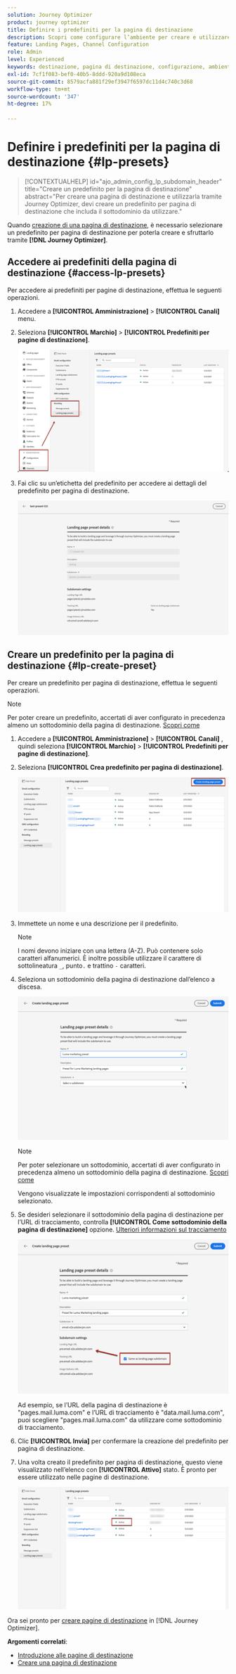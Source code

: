 ```yaml
---
solution: Journey Optimizer
product: journey optimizer
title: Definire i predefiniti per la pagina di destinazione
description: Scopri come configurare l’ambiente per creare e utilizzare le pagine di destinazione con Journey Optimizer
feature: Landing Pages, Channel Configuration
role: Admin
level: Experienced
keywords: destinazione, pagina di destinazione, configurazione, ambiente, sottodominio, predefiniti
exl-id: 7cf1f083-bef0-40b5-8ddd-920a9d108eca
source-git-commit: 8579acfa881f29ef3947f6597dc11d4c740c3d68
workflow-type: tm+mt
source-wordcount: '347'
ht-degree: 17%

---
```


# Definire i predefiniti per la pagina di destinazione {#lp-presets}

>[!CONTEXTUALHELP]
>id="ajo_admin_config_lp_subdomain_header"
>title="Creare un predefinito per la pagina di destinazione"
>abstract="Per creare una pagina di destinazione e utilizzarla tramite Journey Optimizer, devi creare un predefinito per pagina di destinazione che includa il sottodominio da utilizzare."

Quando [creazione di una pagina di destinazione](../landing-pages/create-lp.md#create-a-lp), è necessario selezionare un predefinito per pagina di destinazione per poterla creare e sfruttarlo tramite **[!DNL Journey Optimizer]**.

## Accedere ai predefiniti della pagina di destinazione {#access-lp-presets}

Per accedere ai predefiniti per pagine di destinazione, effettua le seguenti operazioni.

1. Accedere a **[!UICONTROL Amministrazione]** > **[!UICONTROL Canali]** menu.

1. Seleziona **[!UICONTROL Marchio]** > **[!UICONTROL Predefiniti per pagine di destinazione]**.

   ![](assets/lp_presets-access.png)

1. Fai clic su un’etichetta del predefinito per accedere ai dettagli del predefinito per pagina di destinazione.

   ![](assets/lp_preset-details.png)

## Creare un predefinito per la pagina di destinazione {#lp-create-preset}

Per creare un predefinito per pagina di destinazione, effettua le seguenti operazioni.

>[!NOTE]
>
>Per poter creare un predefinito, accertati di aver configurato in precedenza almeno un sottodominio della pagina di destinazione. [Scopri come](lp-subdomains.md)

1. Accedere a **[!UICONTROL Amministrazione]** > **[!UICONTROL Canali]** , quindi seleziona **[!UICONTROL Marchio]** > **[!UICONTROL Predefiniti per pagine di destinazione]**.

1. Seleziona **[!UICONTROL Crea predefinito per pagina di destinazione]**.

   ![](assets/lp_create-preset-temp.png)

1. Immettete un nome e una descrizione per il predefinito.

   >[!NOTE]
   >
   > I nomi devono iniziare con una lettera (A-Z). Può contenere solo caratteri alfanumerici. È inoltre possibile utilizzare il carattere di sottolineatura `_`, punto`.` e trattino `-` caratteri.

1. Seleziona un sottodominio della pagina di destinazione dall’elenco a discesa.

   ![](assets/lp_preset-subdomain.png)

   >[!NOTE]
   >
   >Per poter selezionare un sottodominio, accertati di aver configurato in precedenza almeno un sottodominio della pagina di destinazione. [Scopri come](#lp-subdomains)

   Vengono visualizzate le impostazioni corrispondenti al sottodominio selezionato.

1. Se desideri selezionare il sottodominio della pagina di destinazione per l’URL di tracciamento, controlla **[!UICONTROL Come sottodominio della pagina di destinazione]** opzione. [Ulteriori informazioni sul tracciamento](../email/message-tracking.md)

   ![](assets/lp_preset-subdomain-settings-same.png)

   Ad esempio, se l’URL della pagina di destinazione è &quot;pages.mail.luma.com&quot; e l’URL di tracciamento è &quot;data.mail.luma.com&quot;, puoi scegliere &quot;pages.mail.luma.com&quot; da utilizzare come sottodominio di tracciamento.

1. Clic **[!UICONTROL Invia]** per confermare la creazione del predefinito per pagina di destinazione. <!--You can also save the preset as draft and resume its configuration later on.-->

   <!--![](assets/lp_preset-subdomain-settings-submit.png)-->

1. Una volta creato il predefinito per pagina di destinazione, questo viene visualizzato nell’elenco con **[!UICONTROL Attivo]** stato. È pronto per essere utilizzato nelle pagine di destinazione.

   ![](assets/lp-preset-active-temp.png)

Ora sei pronto per [creare pagine di destinazione](../landing-pages/create-lp.md) in [!DNL Journey Optimizer].
<!--
>[!NOTE]
>
>Learn how to create channel surfaces for push notifications and emails in [this section](channel-surfaces.md).-->

**Argomenti correlati**:

* [Introduzione alle pagine di destinazione](../landing-pages/get-started-lp.md)
* [Creare una pagina di destinazione](../landing-pages/create-lp.md#create-a-lp)
